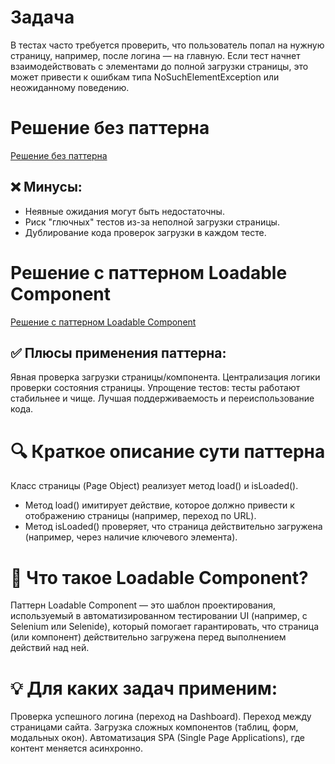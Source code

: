 # Задача
В тестах часто требуется проверить, что пользователь попал на нужную страницу, например, после логина — на главную. 
Если тест начнет взаимодействовать с элементами до полной загрузки страницы, это может привести к ошибкам типа NoSuchElementException 
или неожиданному поведению.

# Решение без паттерна
[Решение без паттерна](src/test/java/LoginTest.java) 

## ❌ Минусы:
- Неявные ожидания могут быть недостаточны. 
- Риск "глючных" тестов из-за неполной загрузки страницы. 
- Дублирование кода проверок загрузки в каждом тесте.

# Решение c паттерном Loadable Component
[Решение с паттерном Loadable Component](src/test/java/LoginTestWithPattern.java)

## ✅ Плюсы применения паттерна:
Явная проверка загрузки страницы/компонента.
Централизация логики проверки состояния страницы.
Упрощение тестов: тесты работают стабильнее и чище.
Лучшая поддерживаемость и переиспользование кода.

# 🔍 Краткое описание сути паттерна
Класс страницы (Page Object) реализует метод load() и isLoaded(). 
- Метод load() имитирует действие, которое должно привести к отображению страницы (например, переход по URL). 
- Метод isLoaded() проверяет, что страница действительно загружена (например, через наличие ключевого элемента).

# 📌 Что такое Loadable Component?
Паттерн Loadable Component — это шаблон проектирования, используемый в автоматизированном тестировании UI (например, с Selenium или Selenide), 
который помогает гарантировать, что страница (или компонент) действительно загружена перед выполнением действий над ней.

# 💡 Для каких задач применим:
Проверка успешного логина (переход на Dashboard).
Переход между страницами сайта.
Загрузка сложных компонентов (таблиц, форм, модальных окон).
Автоматизация SPA (Single Page Applications), где контент меняется асинхронно.